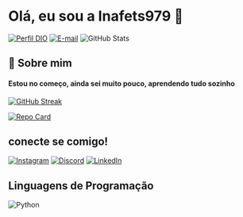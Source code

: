 
# Olá, eu sou a Inafets979 👋
[![Perfil DIO](https://img.shields.io/badge/-Meu%20Perfil%20na%20DIO-30A3DC?style=for-the-badge)](https://web.dio.me/users/stekafka/)
[![E-mail](https://img.shields.io/badge/-Email-000?style=for-the-badge&logo=microsoft-outlook&logoColor=E94D5F)](mailto:inafets_stefani@hotmail.com)
![GitHub Stats](https://github-readme-stats.vercel.app/api?username=Inafets979&theme=transparent&bg_color=000&border_color=30A3DC&show_icons=true&icon_color=30A3DC&title_color=E94D5F&text_color=FFF)

## 🚀 Sobre mim
#### Estou no começo, ainda sei muito pouco, aprendendo tudo sozinho

[![GitHub Streak](https://streak-stats.demolab.com/?user=SEUUSERNAME&theme=bear&background=114&border=30A3DC&dates=FFF)](https://git.io/streak-stats)

[![Repo Card](https://github-readme-stats.vercel.app/api/pin/?username=Inafets979&repo=hello-world&bg_color=114&border_color=30A3DC&show_icons=true&icon_color=30A3DC&title_color=E94D5F&text_color=FFF)](https://github.com/Inafets979/hello-world)


## conecte se comigo! 

[![Instagram](https://img.shields.io/badge/Instagram-000?style=for-the-badge&logo=instagram)](https://www.instagram.com/13andro_st/)
[![Discord](https://img.shields.io/badge/Discord-000?style=for-the-badge&logo=discord)](https://www.discord.com/in/policialbaker/)
[![LinkedIn](https://img.shields.io/badge/LinkedIn-000?style=for-the-badge&logo=linkedin&logoColor=0E76A8)](https://www.linkedin.com/in/leandro-stefani-368a73282/)

## Linguagens de Programação
 <img align="center" alt="Python" src="https://img.shields.io/badge/Python-000?style=for-the-badge&logo=python">
